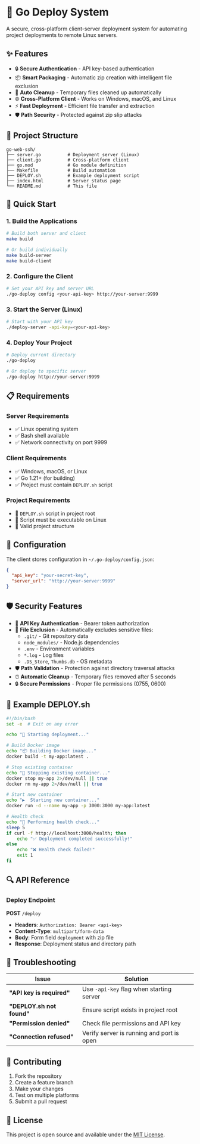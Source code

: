 # 🚀 Go Deploy System

A secure, cross-platform client-server deployment system for automating project deployments to remote Linux servers.

## ✨ Features

- 🔒 **Secure Authentication** - API key-based authentication
- 📦 **Smart Packaging** - Automatic zip creation with intelligent file exclusion
- 🧹 **Auto Cleanup** - Temporary files cleaned up automatically
- 🌐 **Cross-Platform Client** - Works on Windows, macOS, and Linux
- ⚡ **Fast Deployment** - Efficient file transfer and extraction
- 🛡️ **Path Security** - Protected against zip slip attacks

## 📁 Project Structure

```
go-web-ssh/
├── server.go          # Deployment server (Linux)
├── client.go          # Cross-platform client
├── go.mod             # Go module definition
├── Makefile           # Build automation
├── DEPLOY.sh          # Example deployment script
├── index.html         # Server status page
└── README.md          # This file
```

## 🚀 Quick Start

### 1. Build the Applications

```bash
# Build both server and client
make build

# Or build individually
make build-server
make build-client
```

### 2. Configure the Client

```bash
# Set your API key and server URL
./go-deploy config <your-api-key> http://your-server:9999
```

### 3. Start the Server (Linux)

```bash
# Start with your API key
./deploy-server -api-key=<your-api-key>
```

### 4. Deploy Your Project

```bash
# Deploy current directory
./go-deploy

# Or deploy to specific server
./go-deploy http://your-server:9999
```

## 📋 Requirements

### Server Requirements
- ✅ Linux operating system
- ✅ Bash shell available
- ✅ Network connectivity on port 9999

### Client Requirements
- ✅ Windows, macOS, or Linux
- ✅ Go 1.21+ (for building)
- ✅ Project must contain `DEPLOY.sh` script

### Project Requirements
- 📝 `DEPLOY.sh` script in project root
- 🔧 Script must be executable on Linux
- 📂 Valid project structure

## 🔧 Configuration

The client stores configuration in `~/.go-deploy/config.json`:

```json
{
  "api_key": "your-secret-key",
  "server_url": "http://your-server:9999"
}
```

## 🛡️ Security Features

- 🔐 **API Key Authentication** - Bearer token authorization
- 🚫 **File Exclusion** - Automatically excludes sensitive files:
  - `.git/` - Git repository data
  - `node_modules/` - Node.js dependencies
  - `.env` - Environment variables
  - `*.log` - Log files
  - `.DS_Store`, `Thumbs.db` - OS metadata
- 🛡️ **Path Validation** - Protection against directory traversal attacks
- ⏰ **Automatic Cleanup** - Temporary files removed after 5 seconds
- 🔒 **Secure Permissions** - Proper file permissions (0755, 0600)

## 📝 Example DEPLOY.sh

```bash
#!/bin/bash
set -e  # Exit on any error

echo "🚀 Starting deployment..."

# Build Docker image
echo "📦 Building Docker image..."
docker build -t my-app:latest .

# Stop existing container
echo "🛑 Stopping existing container..."
docker stop my-app 2>/dev/null || true
docker rm my-app 2>/dev/null || true

# Start new container
echo "▶️  Starting new container..."
docker run -d --name my-app -p 3000:3000 my-app:latest

# Health check
echo "🏥 Performing health check..."
sleep 5
if curl -f http://localhost:3000/health; then
    echo "✅ Deployment completed successfully!"
else
    echo "❌ Health check failed!"
    exit 1
fi
```

## 🔍 API Reference

### Deploy Endpoint

**POST** `/deploy`

- **Headers**: `Authorization: Bearer <api-key>`
- **Content-Type**: `multipart/form-data`
- **Body**: Form field `deployment` with zip file
- **Response**: Deployment status and directory path

## 🐛 Troubleshooting

| Issue | Solution |
|-------|----------|
| **"API key is required"** | Use `-api-key` flag when starting server |
| **"DEPLOY.sh not found"** | Ensure script exists in project root |
| **"Permission denied"** | Check file permissions and API key |
| **"Connection refused"** | Verify server is running and port is open |

## 🤝 Contributing

1. Fork the repository
2. Create a feature branch
3. Make your changes
4. Test on multiple platforms
5. Submit a pull request

## 📄 License

This project is open source and available under the [MIT License](LICENSE).